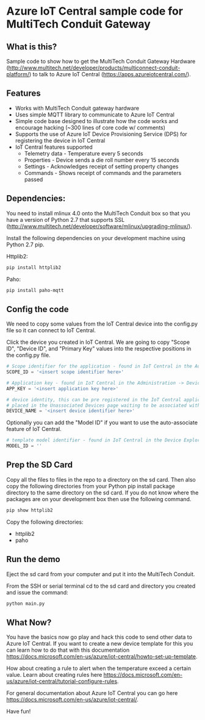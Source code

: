 # Azure IoT Central sample code for MultiTech Conduit Gateway

## What is this?

Sample code to show how to get the MultiTech Conduit Gateway Hardware (http://www.multitech.net/developer/products/multiconnect-conduit-platform/) to talk to Azure IoT Central (https://apps.azureiotcentral.com/).

## Features

* Works with MultiTech Conduit gateway hardware
* Uses simple MQTT library to communicate to Azure IoT Central
* Simple code base designed to illustrate how the code works and encourage hacking (~300 lines of core code w/ comments)
* Supports the use of Azure IoT Device Provisioning Service (DPS) for registering the device in IoT Central
* IoT Central features supported
    * Telemetry data - Temperature every 5 seconds
    * Properties - Device sends a die roll number every 15 seconds
    * Settings - Acknowledges receipt of setting property changes
    * Commands - Shows receipt of commands and the parameters passed

## Dependencies:

You need to install mlinux 4.0 onto the MultiTech Conduit box so that you have a version of Python 2.7 that supports SSL (http://www.multitech.net/developer/software/mlinux/upgrading-mlinux/).

Install the following dependencies on your development machine using Python 2.7 pip.

Httplib2:
```sh
pip install httplib2
```

Paho:
```sh
pip install paho-mqtt
```

## Config the code

We need to copy some values from the IoT Central device into the config.py file so it can connect to IoT Central.

Click the device you created in IoT Central. We are going to copy "Scope ID", "Device ID", and "Primary Key" values into the respective positions in the config.py file.

```python
# Scope identifier for the application - found in IoT Central in the Administration -> Device Connection page
SCOPE_ID = '<insert scope identifier here>'

# Application key - found in IoT Central in the Administration -> Device Connection page
APP_KEY = '<insert application key here>'

# device identity, this can be pre registered in the IoT Central application or will be registered via DPS and 
# placed in the Unassociated Devices page waiting to be associated with a template
DEVICE_NAME = '<insert device identifier here>'
```

Optionally you can add the "Model ID" if you want to use the auto-associate feature of IoT Central.

```python
# template model identifier - found in IoT Central in the Device Explorer at the top of the page
MODEL_ID = ''
```

## Prep the SD Card

Copy all the files to files in the repo to a directory on the sd card.  Then also copy the following directories from your Python pip install package directory to the same directory on the sd card.  If you do not know where the packages are on your development box then use the following command.

```sh
pip show httplib2
```

Copy the following directories:

* httplib2
* paho 

## Run the demo

Eject the sd card from your computer and put it into the MultiTech Conduit. 

From the SSH or serial terminal cd to the sd card and directory you created and issue the command:

```sh
python main.py
```

## What Now?

You have the basics now go play and hack this code to send other data to Azure IoT Central.  If you want to create a new device template for this you can learn how to do that with this documentation https://docs.microsoft.com/en-us/azure/iot-central/howto-set-up-template.

How about creating a rule to alert when the temperature exceed a certain value.  Learn about creating rules here https://docs.microsoft.com/en-us/azure/iot-central/tutorial-configure-rules.

For general documentation about Azure IoT Central you can go here https://docs.microsoft.com/en-us/azure/iot-central/.

Have fun!

